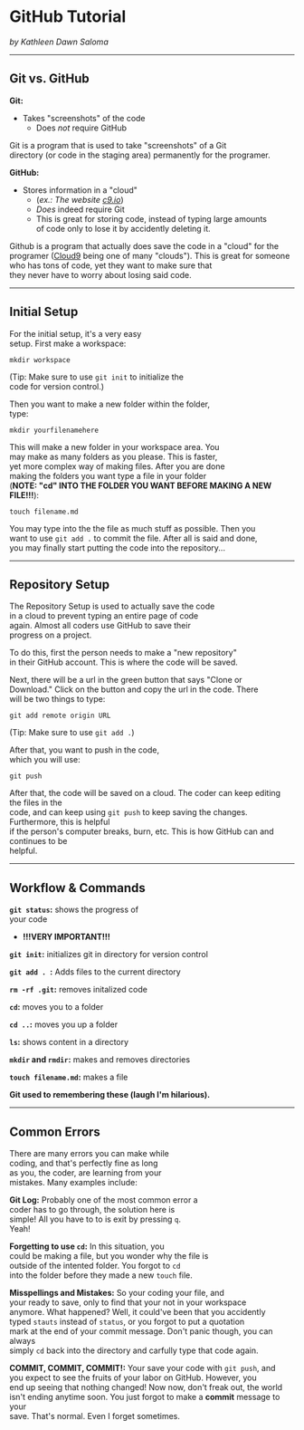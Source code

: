 # GitHub Tutorial

_by Kathleen Dawn Saloma_

---
## Git vs. GitHub
**Git:**
*  Takes "screenshots" of the code
    *   Does _not_ require GitHub

Git is a program that is used to take "screenshots" of a Git   
directory (or code in the staging area) permanently for the programer.  

**GitHub:**
*  Stores information in a "cloud" 
    * (_ex.: The website [c9.io](https://c9.io)_)
    * _Does_ indeed require Git
    * This is great for storing code, instead of typing large amounts  
      of code only to lose it by accidently deleting it.

Github is a program that actually does save the code in a "cloud" for the programer ([Cloud9](https://c9.io)
being one of many "clouds"). This is great for someone who has tons of code, yet they want to make sure that  
they never have to worry about losing said code.

---
## Initial Setup
For the initial setup, it's a very easy  
setup. First make a workspace:

`mkdir workspace`

(Tip: Make sure to use `git init` to initialize the  
code for version control.)

Then you want to make a new folder within the folder,  
type:


`mkdir yourfilenamehere`

This will make a new folder in your workspace area. You  
may make as many folders as you please. This is faster,  
yet more complex way of making files. After you are done  
making the folders you want type a file in your folder  
(**NOTE: "cd" INTO THE FOLDER YOU WANT BEFORE MAKING A NEW  
FILE!!!**):

`touch filename.md`

You may type into the the file as much stuff as possible. Then you  
want to use `git add .` to commit the file. After all is said and done,  
you may finally start putting the code into the repository...

---
## Repository Setup

The Repository Setup is used to actually save the code  
in a cloud to prevent typing an entire page of code  
again. Almost all coders use GitHub to save their  
progress on a project.

To do this, first the person needs to make a "new repository"  
in their GitHub account. This is where the code will be saved.  

Next, there will be a url in the green button that says "Clone or   
Download." Click on the button and copy the url in the code. There  
will be two things to type:  

`git add remote origin URL`

(Tip: Make sure to use `git add .`)

After that, you want to push in the code,    
which you will use:

`git push`

After that, the code will be saved on a cloud. The coder can keep editing the files in the  
code, and can keep using `git push` to keep saving the changes. Furthermore, this is helpful  
if the person's computer breaks, burn, etc. This is how GitHub can and continues to be  
helpful.

---
## Workflow & Commands
**`git status`:** shows the progress of  
your code
* **!!!VERY IMPORTANT!!!**

**`git init`:**
initializes git in directory for version control

**`git add . `:** Adds files to the current directory

**`rm -rf .git`:** removes initalized code

**`cd`:** moves you to a folder

**`cd ..`:** moves you up a folder

**`ls`:** shows content in a directory

**`mkdir` and `rmdir`:** makes and removes directories

**`touch filename.md`:** makes a file

**Git used to remembering these (laugh I'm hilarious).** 

---
## Common Errors

There are many errors you can make while  
coding, and that's perfectly fine as long  
as you, the coder, are learning from your  
mistakes. Many examples include:

**Git Log:** Probably one of the most common error a  
coder has to go through, the solution here is  
simple! All you have to to is exit by pressing `q`.  
Yeah!

**Forgetting to use `cd`:** In this situation, you  
could be making a file, but you wonder why the file is  
outside of the intented folder. You forgot to `cd`  
into the folder before they made a new `touch` file.

**Misspellings and Mistakes:** So your coding your file, and  
your ready to save, only to find that your not in your workspace  
anymore. What happened? Well, it could've been that you accidently  
typed `stauts` instead of `status`, or you forgot to put a quotation  
mark at the end of your commit message. Don't panic though, you can always  
simply `cd` back into the directory and carfully type that code again.

**COMMIT, COMMIT, COMMIT!:** Your save your code with `git push`, and  
you expect to see the fruits of your labor on GitHub. However, you  
end up seeing that nothing changed! Now now, don't freak out, the world  
isn't ending anytime soon. You just forgot to make a **commit** message to your  
save. That's normal. Even I forget sometimes.




